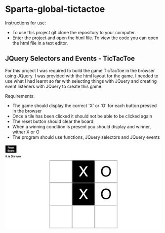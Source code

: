 # Sparta-global-tictactoe

Instructions for use:

* To use this project git clone the repository to your computer.
* Enter the project and open the html file. To view the code you can open the html file in a text editor.

## JQuery Selectors and Events - TicTacToe

For this project I was required to build the game TicTacToe in the browser using JQuery. I was provided with the html layout for the game. I needed to use what I had learnt so far with selecting things with JQuery and creating event listeners with JQuery to create this game.

Requirements:

* The game should display the correct 'X' or 'O' for each button pressed in the browser
* Once a tile has been clicked it should not be able to be clicked again
* The reset button should clear the board
* When a winning condition is present you should display and winner, wither X or O
* The program should use functions, JQuery selectors and JQuery events

![Tictactoe screenshot](css/SS.png)
